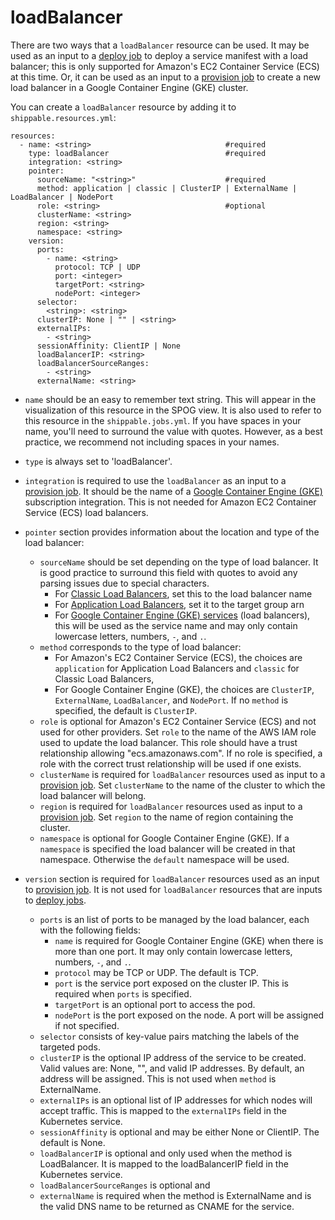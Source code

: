 # loadBalancer

There are two ways that a `loadBalancer` resource can be used.  It may be used as an input to a [deploy job](../jobs/deploy/) to deploy a service manifest with a load balancer; this is only supported for Amazon's EC2 Container Service (ECS) at this time. Or, it can be used as an input to a [provision job](../jobs/provision/) to create a new load balancer in a Google Container Engine (GKE) cluster.

You can create a `loadBalancer` resource by adding it to `shippable.resources.yml`:

```
resources:
  - name: <string>                              #required
    type: loadBalancer                          #required
    integration: <string>
    pointer:
      sourceName: "<string>"                    #required
      method: application | classic | ClusterIP | ExternalName | LoadBalancer | NodePort
      role: <string>                            #optional
      clusterName: <string>
      region: <string>
      namespace: <string>
    version:
      ports:
        - name: <string>
          protocol: TCP | UDP
          port: <integer>
          targetPort: <string>
          nodePort: <integer>
      selector:
        <string>: <string>
      clusterIP: None | "" | <string>
      externalIPs:
        - <string>
      sessionAffinity: ClientIP | None
      loadBalancerIP: <string>
      loadBalancerSourceRanges:
        - <string>
      externalName: <string>

```

* `name` should be an easy to remember text string. This will appear in the visualization of this resource in the SPOG view. It is also used to refer to this resource in the `shippable.jobs.yml`. If you have spaces in your name, you'll need to surround the value with quotes. However, as a best practice, we recommend not including spaces in your names.

* `type` is always set to 'loadBalancer'.

* `integration` is required to use the `loadBalancer` as an input to a [provision job](../jobs/provision/).  It should be the name of a [Google Container Engine (GKE)](../../integrations/containerServices/gke/) subscription integration. This is not needed for Amazon EC2 Container Service (ECS) load balancers.

* `pointer` section provides information about the location and type of the load balancer:
    * `sourceName` should be set depending on the type of load balancer. It is good practice to surround this field with quotes to avoid any parsing issues due to special characters.
        * For <a href="https://aws.amazon.com/elasticloadbalancing/classicloadbalancer/" target="_blank">Classic Load Balancers</a>, set this to the load balancer name
        * For <a href="https://aws.amazon.com/elasticloadbalancing/applicationloadbalancer/" target="_blank">Application Load Balancers</a>, set it to the target group arn
        * For [Google Container Engine (GKE) services](https://kubernetes.io/docs/user-guide/services/) (load balancers), this will be used as the service name and may only contain lowercase letters, numbers, `-`, and `.`.
    * `method` corresponds to the type of load balancer:
        * For Amazon's EC2 Container Service (ECS), the choices are `application` for Application Load Balancers and `classic` for Classic Load Balancers,
        * For Google Container Engine (GKE), the choices are `ClusterIP`, `ExternalName`, `LoadBalancer`, and `NodePort`.  If no `method` is specified, the default is `ClusterIP`.
    * `role` is optional for Amazon's EC2 Container Service (ECS) and not used for other providers.  Set `role` to the name of the AWS IAM role used to update the load balancer. This role should have a trust relationship allowing "ecs.amazonaws.com". If no role is specified, a role with the correct trust relationship will be used if one exists.
    * `clusterName` is required for `loadBalancer` resources used as input to a [provision job](../jobs/provision/).  Set `clusterName` to the name of the cluster to which the load balancer will belong.
    * `region` is required for `loadBalancer` resources used as input to a [provision job](../jobs/provision/).  Set `region` to the name of region containing the cluster.
    * `namespace` is optional for Google Container Engine (GKE).  If a `namespace` is specified the load balancer will be created in that namespace.  Otherwise the `default` namespace will be used.

* `version` section is required for `loadBalancer` resources used as an input to [provision job](../jobs/provision/). It is not used for `loadBalancer` resources that are inputs to [deploy jobs](../jobs/deploy/).
    * `ports` is an list of ports to be managed by the load balancer, each with the following fields:
        * `name` is required for Google Container Engine (GKE) when there is more than one port.  It may only contain lowercase letters, numbers, `-`, and `.`.
        * `protocol` may be TCP or UDP.  The default is TCP.
        * `port` is the service port exposed on the cluster IP.  This is required when `ports` is specified.
        * `targetPort` is an optional port to access the pod.
        * `nodePort` is the port exposed on the node.  A port will be assigned if not specified.
    * `selector` consists of key-value pairs matching the labels of the targeted pods.
    * `clusterIP` is the optional IP address of the service to be created.  Valid values are: None, "", and valid IP addresses.  By default, an address will be assigned.  This is not used when `method` is ExternalName.
    * `externalIPs` is an optional list of IP addresses for which nodes will accept traffic.  This is mapped to the `externalIPs` field in the Kubernetes service.
    * `sessionAffinity` is optional and may be either None or ClientIP.  The default is None.
    * `loadBalancerIP` is optional and only used when the method is LoadBalancer.  It is mapped to the loadBalancerIP field in the Kubernetes service.
    * `loadBalancerSourceRanges` is optional and
    * `externalName` is required when the method is ExternalName and is the valid DNS name to be returned as CNAME for the service.
